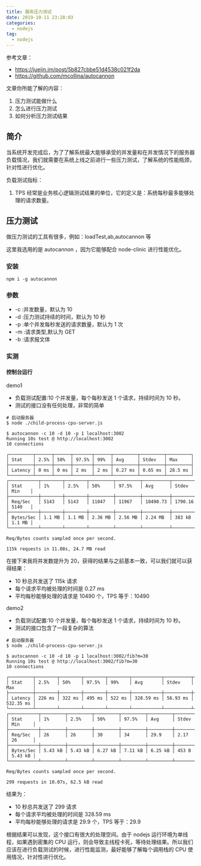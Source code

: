 ```yaml
---
title: 服务压力测试
date: 2019-10-11 23:28:03
categories:
  - nodejs
tag:
  - nodejs
---
```


参考文章：

- https://juejin.im/post/5b827cbbe51d4538c021f2da
- https://github.com/mcollina/autocannon

文章你所能了解的内容：

1. 压力测试能做什么
2. 怎么进行压力测试
3. 如何分析压力测试结果

## 简介

当系统开发完成后，为了了解系统最大能够承受的并发量和在并发情况下的服务器负载情况，我们就需要在系统上线之前进行一些压力测试，了解系统的性能瓶颈，针对性进行优化。

负载测试指标：

1. TPS 经常是业务核心逻辑测试结果的单位，它的定义是：系统每秒最多能够处理的请求数量。

## 压力测试

做压力测试的工具有很多，例如：loadTest,ab,autocannon 等

这里我选用的是 autocannon ，因为它能够配合 node-clinic 进行性能优化。

### 安装

```shell
npm i -g autocannon
```

### 参数

- -c :并发数量，默认为 10
- -d :压力测试持续的时间，默认为 10 秒
- -p :单个并发每秒发送的请求数量，默认为 1 次
- -m :请求类型,默认为 GET
- -b :请求报文体

<!--more-->

### 实测

#### 控制台运行

demo1

- 负载测试配置:10 个并发量，每个每秒发送 1 个请求，持续时间为 10 秒。
- 测试的接口没有任何处理，非常的简单

```shell
# 启动服务器
$ node ./child-process-cpu-server.js

$ autocannon -c 10 -d 10 -p 1 localhost:3002
Running 10s test @ http://localhost:3002
10 connections

┌─────────┬──────┬──────┬───────┬──────┬─────────┬─────────┬─────────┐
│ Stat    │ 2.5% │ 50%  │ 97.5% │ 99%  │ Avg     │ Stdev   │ Max     │
├─────────┼──────┼──────┼───────┼──────┼─────────┼─────────┼─────────┤
│ Latency │ 0 ms │ 0 ms │ 2 ms  │ 2 ms │ 0.27 ms │ 0.65 ms │ 28.5 ms │
└─────────┴──────┴──────┴───────┴──────┴─────────┴─────────┴─────────┘
┌───────────┬────────┬────────┬─────────┬─────────┬──────────┬─────────┬────────┐
│ Stat      │ 1%     │ 2.5%   │ 50%     │ 97.5%   │ Avg      │ Stdev   │ Min    │
├───────────┼────────┼────────┼─────────┼─────────┼──────────┼─────────┼────────┤
│ Req/Sec   │ 5143   │ 5143   │ 11047   │ 11967   │ 10490.73 │ 1790.16 │ 5140   │
├───────────┼────────┼────────┼─────────┼─────────┼──────────┼─────────┼────────┤
│ Bytes/Sec │ 1.1 MB │ 1.1 MB │ 2.36 MB │ 2.56 MB │ 2.24 MB  │ 383 kB  │ 1.1 MB │
└───────────┴────────┴────────┴─────────┴─────────┴──────────┴─────────┴────────┘

Req/Bytes counts sampled once per second.

115k requests in 11.08s, 24.7 MB read
```

在接下来我将并发数提升为 20，获得的结果与之前基本一致，可以我们就可以获得结果：

- 10 秒总共发送了 115k 请求
- 每个请求平均被处理的时间是 0.27 ms
- 平均每秒能够处理的请求是 10490 个，TPS 等于：10490

demo2

- 负载测试配置:10 个并发量，每个每秒发送 1 个请求，持续时间为 10 秒。
- 测试的接口包含了一段复杂的算法

```shell
# 启动服务器
$ node ./child-process-cpu-server.js

$ autocannon -c 10 -d 10 -p 1 localhost:3002/fib?m=30
Running 10s test @ http://localhost:3002/fib?m=30
10 connections

┌─────────┬────────┬────────┬────────┬────────┬───────────┬──────────┬───────────┐
│ Stat    │ 2.5%   │ 50%    │ 97.5%  │ 99%    │ Avg       │ Stdev    │ Max       │
├─────────┼────────┼────────┼────────┼────────┼───────────┼──────────┼───────────┤
│ Latency │ 226 ms │ 322 ms │ 495 ms │ 522 ms │ 328.59 ms │ 56.93 ms │ 532.35 ms │
└─────────┴────────┴────────┴────────┴────────┴───────────┴──────────┴───────────┘
┌───────────┬─────────┬─────────┬─────────┬─────────┬─────────┬───────┬─────────┐
│ Stat      │ 1%      │ 2.5%    │ 50%     │ 97.5%   │ Avg     │ Stdev │ Min     │
├───────────┼─────────┼─────────┼─────────┼─────────┼─────────┼───────┼─────────┤
│ Req/Sec   │ 26      │ 26      │ 30      │ 34      │ 29.9    │ 2.17  │ 26      │
├───────────┼─────────┼─────────┼─────────┼─────────┼─────────┼───────┼─────────┤
│ Bytes/Sec │ 5.43 kB │ 5.43 kB │ 6.27 kB │ 7.11 kB │ 6.25 kB │ 453 B │ 5.43 kB │
└───────────┴─────────┴─────────┴─────────┴─────────┴─────────┴───────┴─────────┘

Req/Bytes counts sampled once per second.

299 requests in 10.07s, 62.5 kB read
```

结果为：

- 10 秒总共发送了 299 请求
- 每个请求平均被处理的时间是 328.59 ms
- 平均每秒能够处理的请求是 29.9 个，TPS 等于：29.9

根据结果可以发现，这个接口有很大的处理空间。由于 nodejs 运行环境为单线程，如果遇到密集的 CPU 运行，则会导致主线程卡死，等待处理结果。所以我们应该在进行负载测试的时候，进行性能监测，最好能够了解每个调用栈的 CPU 使用情况，针对性进行优化。
